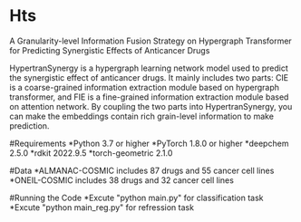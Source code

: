 # Hts
A Granularity-level Information Fusion Strategy on Hypergraph Transformer for Predicting Synergistic Effects of Anticancer Drugs

HypertranSynergy is a hypergraph learning network model used to predict the synergistic effect of anticancer drugs. 
It mainly includes two parts: CIE is a coarse-grained information extraction module based on hypergraph transformer, 
and FIE is a fine-grained information extraction module based on attention network. By coupling the two parts into HypertranSynergy, 
you can make the embeddings contain rich grain-level information to make prediction.

#Requirements 
 *Python 3.7 or higher 
 *PyTorch 1.8.0 or higher 
 *deepchem 2.5.0
 *rdkit 2022.9.5
 *torch-geometric 2.1.0

#Data 
 *ALMANAC-COSMIC includes 87 drugs and 55 cancer cell lines 
 *ONEIL-COSMIC includes 38 drugs and 32 cancer cell lines

#Running the Code 
 *Excute "python main.py" for classification task 
 *Excute "python main_reg.py" for refression task
